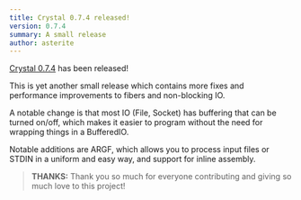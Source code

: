 ```yaml
---
title: Crystal 0.7.4 released!
version: 0.7.4
summary: A small release
author: asterite
---
```


[Crystal 0.7.4](https://github.com/crystal-lang/crystal/releases/tag/0.7.4) has been released!

This is yet another small release which contains more fixes and performance improvements
to fibers and non-blocking IO.

A notable change is that most IO (File, Socket) has buffering that can be turned on/off,
which makes it easier to program without the need for wrapping things in a BufferedIO.

Notable additions are ARGF, which allows you to process input files or STDIN in
a uniform and easy way, and support for inline assembly.

> **THANKS:**
> Thank you so much for everyone contributing and giving so much love to this project!
